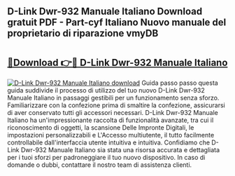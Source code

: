 ## D-Link Dwr-932 Manuale Italiano Download gratuit PDF - Part-cyf Italiano Nuovo manuale del proprietario di riparazione vmyDB

# <h2><a href="http://dfgylk.blite.top/?on=D-Link+Dwr-932+Manuale+Italiano">🔗Download 👉🔴 D-Link Dwr-932 Manuale Italiano</a></h2>

[![D-Link Dwr-932 Manuale Italiano download](https://i.imgur.com/lujVjoI.png)](http://dfgylk.blite.top/?on=D-Link+Dwr-932+Manuale+Italiano)
Guida passo passo questa guida suddivide il processo di utilizzo del tuo nuovo D-Link Dwr-932 Manuale Italiano in passaggi gestibili per un funzionamento senza sforzo. Familiarizzare con la confezione prima di smaltire la confezione, assicurarsi di aver conservato tutti gli accessori necessari. D-Link Dwr-932 Manuale Italiano ha un'impressionante raccolta di funzionalità avanzate, tra cui il riconoscimento di oggetti, la scansione Delle Impronte Digitali, le impostazioni personalizzabili e L'Accesso multiutente, il tutto facilmente controllabile dall'interfaccia utente intuitiva e intuitiva. Confidiamo che D-Link Dwr-932 Manuale Italiano sia stata una risorsa accurata e dettagliata per i tuoi sforzi per padroneggiare il tuo nuovo dispositivo. In caso di domande o dubbi, contattare il nostro team di assistenza clienti.

